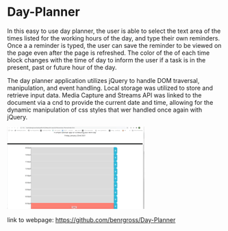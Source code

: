 # Day-Planner

In this easy to use day planner, the user is able to select the text area of the times listed for the working hours of the day, and type their own reminders. Once a a reminder is typed, the user can save the reminder to be viewed on the page even after the page is refreshed. The color of the of each time block changes with the time of day to inform the user if a task is in the present, past or future hour of the day.

The day planner application utilizes jQuery to handle DOM traversal, manipulation, and event handling. Local storage was utilized to store and retrieve input data. Media Capture and Streams API was linked to the document via a cnd to provide the current date and time, allowing for the dynamic manipulation of css styles that wer handled once again with jQuery.

![alt-text](/images/day-planner.gif)

link to webpage: https://github.com/benrgross/Day-Planner
